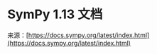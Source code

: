 # SymPy 1.13 文档

来源：[https://docs.sympy.org/latest/index.html](https://docs.sympy.org/latest/index.html)
